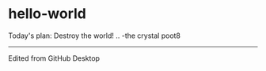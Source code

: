 # hello-world
Today's plan: Destroy the world! 
.. -the crystal poot8
*********************************
Edited from GitHub Desktop
